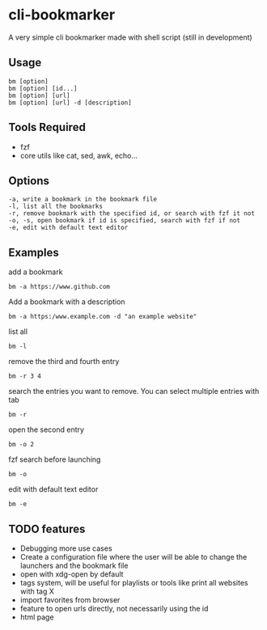 # cli-bookmarker
A very simple cli bookmarker made with shell script (still in development)

## Usage
```
bm [option]
bm [option] [id...]
bm [option] [url]
bm [option] [url] -d [description] 
```

## Tools Required
* fzf
* core utils like cat, sed, awk, echo...

## Options
```
-a, write a bookmark in the bookmark file
-l, list all the bookmarks
-r, remove bookmark with the specified id, or search with fzf it not
-o, -s, open bookmark if id is specified, search with fzf if not 
-e, edit with default text editor
```

## Examples

add a bookmark
```
bm -a https://www.github.com
```
Add a bookmark with a description
```
bm -a https:/www.example.com -d "an example website"
```
list all
```
bm -l
```
remove the third and fourth entry
```
bm -r 3 4
```
search the entries you want to remove. You can select multiple entries with tab
```
bm -r
```
open the second entry
```
bm -o 2
```
fzf search before launching
```
bm -o
```
edit with default text editor
```
bm -e
```

## TODO features

* Debugging more use cases
* Create a configuration file where the user will be able to change the launchers and the bookmark file
* open with xdg-open by default
* tags system, will be useful for playlists or tools like print all websites with tag X
* import favorites from browser
* feature to open urls directly, not necessarily using the id
* html page
